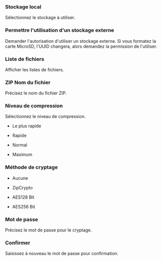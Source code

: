 ### Stockage local

Sélectionnez le stockage à utiliser. 

### Permettre l'utilisation d'un stockage externe

Demander l'autorisation d'utiliser un stockage externe. Si vous formatez la carte MicroSD, l'UUID changera, alors demandez la permission de l'utiliser. 

### Liste de fichiers

Afficher les listes de fichiers. 

### ZIP Nom du fichier

Précisez le nom du fichier ZIP. 

### Niveau de compression

Sélectionnez le niveau de compression.

- Le plus rapide

- Rapide

- Normal

- Maximum 

### Méthode de cryptage

- Aucune

- ZipCrypto

- AES128 Bit

- AES256 Bit 

### Mot de passe

Précisez le mot de passe pour le cryptage. 

### Confirmer

Saisissez à nouveau le mot de passe pour confirmation. 